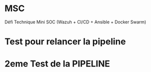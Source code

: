 # MSC
Défi Technique Mini SOC (Wazuh + CI/CD + Ansible + Docker Swarm)
# Test pour relancer la pipeline
# 2eme Test de la PIPELINE